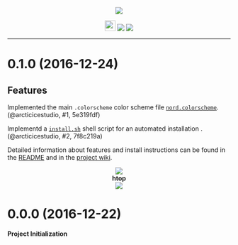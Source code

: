 <p align="center"><img src="https://cdn.rawgit.com/arcticicestudio/nord-konsole/develop/src/assets/nord-konsole-banner.svg"/></p>

<p align="center"><img src="https://assets-cdn.github.com/favicon.ico" width=24 height=24/> <a href="https://github.com/arcticicestudio/nord-konsole/releases/latest"><img src="https://img.shields.io/github/release/arcticicestudio/nord-konsole.svg"/></a> <a href="https://github.com/arcticicestudio/nord/releases/tag/v0.2.0"><img src="https://img.shields.io/badge/Nord-v0.2.0-blue.svg"/></a></p>

---

# 0.1.0 (2016-12-24)
## Features
Implemented the main `.colorscheme` color scheme file [`nord.colorscheme`](https://github.com/arcticicestudio/nord-konsole/blob/develop/src/nord.colorscheme). (@arcticicestudio, #1, 5e319fdf)

Implementd a [`install.sh`](https://github.com/arcticicestudio/nord-konsole/blob/develop/install.sh) shell script for an automated installation . (@arcticicestudio, #2, 7f8c219a)

Detailed information about features and install instructions can be found in the [README](https://github.com/arcticicestudio/nord-konsole/blob/develop/README.md#installation) and in the [project wiki](https://github.com/arcticicestudio/nord-konsole/wiki).

<p align="center"><img src="https://raw.githubusercontent.com/arcticicestudio/nord-konsole/develop/src/assets/scrot-colortest.png"/><br><strong>htop</strong><br><img src="https://raw.githubusercontent.com/arcticicestudio/nord-konsole/develop/src/assets/scrot-htop.png"/></p>

# 0.0.0 (2016-12-22)
**Project Initialization**
